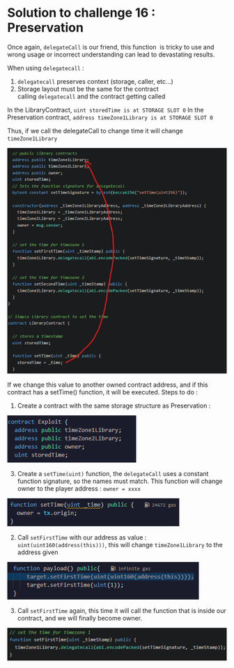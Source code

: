 # Solution to challenge 16 : Preservation

Once again, `delegateCall` is our friend, this function  is tricky to use and wrong usage or incorrect understanding can lead to devastating results.

When using `delegatecall` :

1.  `delegatecall` preserves context (storage, caller, etc...)
2.  Storage layout must be the same for the contract calling `delegatecall` and the contract getting called

In the LibraryContract, `uint storedTime is at STORAGE SLOT 0`
In the Preservation contract, `address timeZone1Library is at STORAGE SLOT 0`

Thus, if we call the delegateCall to change time it will change `timeZone1Library` 

![](https://github.com/Kuqow/ethernaut-solutions-Kuqow/blob/main/Pictures/preservation1.png)

If we change this value to another owned contract address, and if this contract has a setTime() function, it will be executed. Steps to do :

1. Create a contract with the same storage structure as Preservation :

![](https://github.com/Kuqow/ethernaut-solutions-Kuqow/blob/main/Pictures/preservation2.png)

3. Create a `setTime(uint)` function, the ``delegateCall`` uses a constant function signature, so the names must match. This function will change owner to the player address : `owner = xxxx`

![](https://github.com/Kuqow/ethernaut-solutions-Kuqow/blob/main/Pictures/preservation3.png)

2. Call ``setFirstTime`` with our address as value : ``uint(uint160(address(this)))``, this will change `timeZone1Library` to the address given

![](https://github.com/Kuqow/ethernaut-solutions-Kuqow/blob/main/Pictures/preservation4.png)

3. Call `setFirstTime` again, this time it will call the function that is inside our contract, and we will finally become owner.

![](https://github.com/Kuqow/ethernaut-solutions-Kuqow/blob/main/Pictures/preservation5.png)
